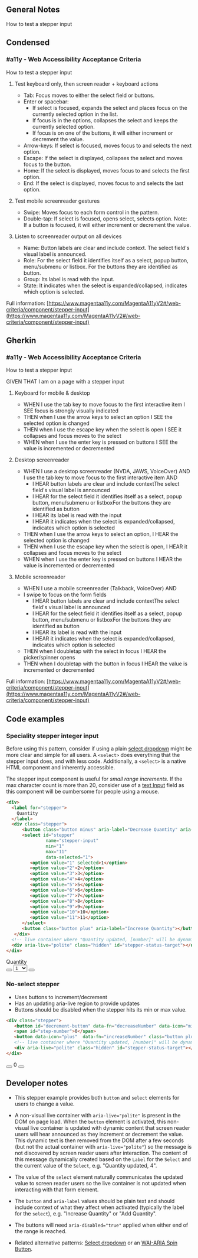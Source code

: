 ## General Notes

How to test a stepper input

## Condensed

### #a11y - Web Accessibility Acceptance Criteria

How to test a stepper input

1. Test keyboard only, then screen reader + keyboard actions

   - Tab: Focus moves to either the select field or buttons.
   - Enter or spacebar: 
      - If select is focused, expands the select and places focus on the currently selected option in the list. 
      - If focus is in the options, collapses the select and keeps the currently selected option.
      - If focus is on one of the buttons, it will either increment or decrement the value.
   - Arrow-keys: If select is focused, moves focus to and selects the next option.
   - Escape: If the select is displayed, collapses the select and moves focus to the button.
   - Home: If the select is displayed, moves focus to and selects the first option.
   - End: If the select is displayed, moves focus to and selects the last option.

2. Test mobile screenreader gestures

   - Swipe: Moves focus to each form control in the pattern.
   - Double-tap: If select is focused, opens select, selects option. Note: If a button is focused, it will either increment or decrement the value.

3. Listen to screenreader output on all devices

   - Name: Button labels are clear and include context. The select field's visual label is announced.
   - Role: For the select field it identifies itself as a select, popup button, menu/submenu or listbox. For the buttons they are identified as button.
   - Group: Its label is read with the input.
   - State: It indicates when the select is expanded/collapsed, indicates which option is selected.

Full information: [https://www.magentaa11y.com/MagentaA11yV2#/web-criteria/component/stepper-input](https://www.magentaa11y.com/MagentaA11yV2#/web-criteria/component/stepper-input)

## Gherkin

### #a11y - Web Accessibility Acceptance Criteria

How to test a stepper input

GIVEN THAT I am on a page with a stepper input

1. Keyboard for mobile & desktop

   - WHEN I use the tab key to move focus to the first interactive item I SEE focus is strongly visually indicated
   - THEN when I use the arrow keys to select an option I SEE the selected option is changed
   - THEN when I use the escape key when the select is open I SEE it collapses and focus moves to the select
   - WHEN when I use the enter key is pressed on buttons I SEE the value is incremented or decremented

2. Desktop screenreader

   - WHEN I use a desktop screenreader (NVDA, JAWS, VoiceOver) AND I use the tab key to move focus to the first interactive item AND 
      - I HEAR button labels are clear and include contextThe select field's visual label is announced
      - I HEAR for the select field it identifies itself as a select, popup button, menu/submenu or listboxFor the buttons they are identified as button
      - I HEAR its label is read with the input
      - I HEAR it indicates when the select is expanded/collapsed, indicates which option is selected
   - THEN when I use the arrow keys to select an option, I HEAR the selected option is changed
   - THEN when I use the escape key when the select is open, I HEAR it collapses and focus moves to the select
   - WHEN when I use the enter key is pressed on buttons I HEAR the value is incremented or decremented

3. Mobile screenreader

   - WHEN I use a mobile screenreader (Talkback, VoiceOver) AND
   - I swipe to focus on the form fields
      - I HEAR button labels are clear and include contextThe select field's visual label is announced
      - I HEAR for the select field it identifies itself as a select, popup button, menu/submenu or listboxFor the buttons they are identified as button
      - I HEAR its label is read with the input
      - I HEAR it indicates when the select is expanded/collapsed, indicates which option is selected
   - THEN when I doubletap with the select in focus I HEAR the picker/spinner opens
   - THEN when I doubletap with the button in focus I HEAR the value is incremented or decremented

Full information: [https://www.magentaa11y.com/MagentaA11yV2#/web-criteria/component/stepper-input](https://www.magentaa11y.com/MagentaA11yV2#/web-criteria/component/stepper-input)

## Code examples

### Speciality stepper integer input
Before using this pattern, consider if using a plain [select dropdown](https://www.magentaa11y.com/MagentaA11yV2#/web-criteria/component/select/) might be more clear and simple for all users. A `<select>` does everything that the stepper input does, and with less code. Additionally, a `<select>` is a native HTML component and inherently accessible.

The stepper input component is useful for *small range increments*. If the max character count is more than 20, consider use of a [text Input](https://www.magentaa11y.com/MagentaA11yV2#/web-criteria/component/text-input/) field as this component will be cumbersome for people using a mouse.

```html
<div>
  <label for="stepper">
    Quantity
  </label>
  <div class="stepper">
      <button class="button minus" aria-label="Decrease Quantity" aria-disabled="true"></button>
      <select id="stepper"
               name="stepper-input"
               min="1"
               max="11"
               data-selected="1">
         <option value="1" selected>1</option>
         <option value="2">2</option>
         <option value="3">3</option>
         <option value="4">4</option>
         <option value="5">5</option>
         <option value="6">6</option>
         <option value="7">7</option>
         <option value="8">8</option>
         <option value="9">9</option>
         <option value="10">10</option>
         <option value="11">11</option>
      </select>
      <button class="button plus" aria-label="Increase Quantity"></button>
   </div>
  <!-- live container where "Quantity updated, [number]" will be dynamically updated -->
  <div aria-live="polite" class="hidden" id="stepper-status-target"></div>
</div>
```

<!-- TODO disabling buttons -->
<example>
   <div>
      <label for="stepper">
         Quantity
      </label>
      <div class="stepper">
            <button data-fn="decreaseSelectStepper" data-icon="minus" class="button minus" aria-label="Decrease Quantity" aria-disabled="true"></button>
            <select id="stepper"
                     name="stepper-input"
                     min="1"
                     max="11"
                     data-selected="1">
               <option value="1" selected>1</option>
               <option value="2">2</option>
               <option value="3">3</option>
               <option value="4">4</option>
               <option value="5">5</option>
               <option value="6">6</option>
               <option value="7">7</option>
               <option value="8">8</option>
               <option value="9">9</option>
               <option value="10">10</option>
               <option value="11">11</option>
            </select>
            <button data-fn="increaseSelectStepper" data-icon="plus" class="button plus" aria-label="Increase Quantity"></button>
         </div>
      <!-- live container where "Quantity updated, [number]" will be dynamically updated -->
      <div aria-live="polite" class="hidden" id="stepper-status-target-1"></div>
   </div>
</example>

### No-select stepper

* Uses buttons to increment/decrement
* Has an updating aria-live region to provide updates
* Buttons should be disabled when the stepper hits its min or max value.

```html
<div class="stepper">
   <button id="decrement-button" data-fn="decreaseNumber" data-icon="minus" class="button minus" aria-label="Decrease Quantity" aria-disabled="true"></button>
   <span id="step-number">0</span>
   <button data-icon="plus"  data-fn="increaseNumber" class="button plus" aria-label="Increase Quantity"></button>
   <!-- live container where "Quantity updated, [number]" will be dynamically updated -->
   <div aria-live="polite" class="hidden" id="stepper-status-target"></div>
</div>
```

<!-- TODO disabling buttons -->
<example>
   <div class="stepper">
      <button id="decrement-button" data-fn="decreaseNumber" data-icon="minus" class="button minus" aria-label="Decrease Quantity" aria-disabled="true"></button>
      <span id="step-number">0</span>
      <button data-icon="plus"  data-fn="increaseNumber" class="button plus" aria-label="Increase Quantity"></button>
      <!-- live container where "Quantity updated, [number]" will be dynamically updated -->
      <div aria-live="polite" class="hidden" id="stepper-status-target"></div>
   </div>
</example>

## Developer notes

   - This stepper example provides both `button` and `select` elements for users to change a value.

   - A non-visual live container with `aria-live="polite"` is present in the DOM on page load. When the `button` element is activated, this non-visual live container is updated with dynamic content that screen reader users will hear announced as they increment or decrement the value. This dynamic text is then removed from the DOM after a few seconds (but not the actual container with `aria-live="polite"`) so the message is not discovered by screen reader users after interaction. The content of this message dynamically created based on the `Label` for the `Select` and the current value of the `Select`, e.g. "Quantity updated, 4".

   - The value of the `select` element naturally communicates the updated value to screen reader users so the live container is not updated when interacting with that form element.

   - The `button` and `aria-label` values should be plain text and should include context of what they affect when activated (typically the label for the `select`), e.g. "Increase Quantity" or "Add Quantity".

   - The buttons will need `aria-disabled="true"` applied when either end of the range is reached.

   - Related alternative patterns: [Select dropdown](https://www.magentaa11y.com/MagentaA11yV2#/web-criteria/component/select/) or an [WAI-ARIA Spin Button](https://www.w3.org/WAI/ARIA/apg/patterns/spinbutton/examples/datepicker-spinbuttons/).
